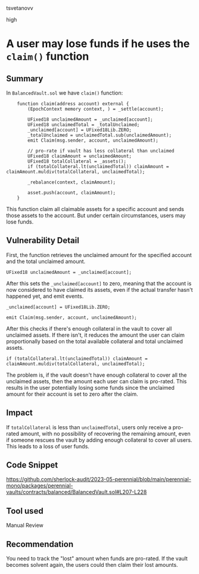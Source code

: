 tsvetanovv

high

# A user may lose funds if he uses the `claim()` function

## Summary

In `BalancedVault.sol` we have `claim()` function:
```solidity
    function claim(address account) external {
        (EpochContext memory context, ) = _settle(account);

        UFixed18 unclaimedAmount = _unclaimed[account];
        UFixed18 unclaimedTotal = _totalUnclaimed;
        _unclaimed[account] = UFixed18Lib.ZERO;
        _totalUnclaimed = unclaimedTotal.sub(unclaimedAmount);
        emit Claim(msg.sender, account, unclaimedAmount);

        // pro-rate if vault has less collateral than unclaimed
        UFixed18 claimAmount = unclaimedAmount;
        UFixed18 totalCollateral = _assets();
        if (totalCollateral.lt(unclaimedTotal)) claimAmount = claimAmount.muldiv(totalCollateral, unclaimedTotal);

        _rebalance(context, claimAmount);

        asset.push(account, claimAmount);
    }
```

This function claim all claimable assets for a specific account and sends those assets to the account. But under certain circumstances, users may lose funds.

## Vulnerability Detail

First, the function retrieves the unclaimed amount for the specified account and the total unclaimed amount.
```solidity
UFixed18 unclaimedAmount = _unclaimed[account];
```

After this sets the `_unclaimed[account]` to zero, meaning that the account is now considered to have claimed its assets, even if the actual transfer hasn't happened yet, and emit events.
```solidity
_unclaimed[account] = UFixed18Lib.ZERO;

emit Claim(msg.sender, account, unclaimedAmount);
```

After this checks if there's enough collateral in the vault to cover all unclaimed assets. If there isn't, it reduces the amount the user can claim proportionally based on the total available collateral and total unclaimed assets.
```solidity
if (totalCollateral.lt(unclaimedTotal)) claimAmount = claimAmount.muldiv(totalCollateral, unclaimedTotal);
```

The problem is, if the vault doesn't have enough collateral to cover all the unclaimed assets, then the amount each user can claim is pro-rated. This results in the user potentially losing some funds since the unclaimed amount for their account is set to zero after the claim.


## Impact

If `totalCollateral` is less than `unclaimedTotal`, users only receive a pro-rated amount, with no possibility of recovering the remaining amount, even if someone rescues the vault by adding enough collateral to cover all users. 
This leads to a loss of user funds.

## Code Snippet

https://github.com/sherlock-audit/2023-05-perennial/blob/main/perennial-mono/packages/perennial-vaults/contracts/balanced/BalancedVault.sol#L207-L228

## Tool used

Manual Review

## Recommendation

You need to track the "lost" amount when funds are pro-rated. If the vault becomes solvent again, the users could then claim their lost amounts.